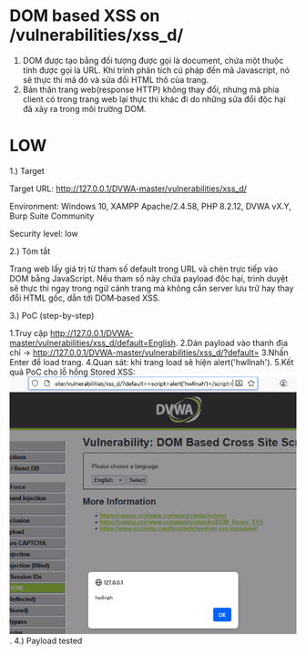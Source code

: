 # DOM based XSS on /vulnerabilities/xss_d/
1. DOM được tạo bằng đối tượng được gọi là document, chứa một thuộc tính được gọi là URL. Khi trình phân tích cú pháp đến mã Javascript, nó sẽ thực thi mã đó và sửa đổi HTML thô của trang.
2. Bản thân trang web(response HTTP) không thay đổi, nhưng mã phía client có trong trang web lại thực thi khác đi do những sửa đổi độc hại đã xảy ra trong môi trường DOM.

# LOW

1.) Target

Target URL: http://127.0.0.1/DVWA-master/vulnerabilities/xss_d/

Environment: Windows 10, XAMPP Apache/2.4.58, PHP 8.2.12, DVWA vX.Y, Burp Suite Community

Security level: low

2.) Tóm tắt

Trang web lấy giá trị từ tham số default trong URL và chèn trực tiếp vào DOM bằng JavaScript. Nếu tham số này chứa payload độc hại, trình duyệt sẽ thực thi ngay trong ngữ cảnh trang mà không cần server lưu trữ hay thay đổi HTML gốc, dẫn tới DOM‑based XSS.

3.) PoC (step-by-step)

  1.Truy cập http://127.0.0.1/DVWA-master/vulnerabilities/xss_d/default=English.
  2.Dán payload <script>alert('hwllnah')</script> vào thanh địa chỉ -> http://127.0.0.1/DVWA-master/vulnerabilities/xss_d/?default=<script>alert('hwllnah')</script>
  3.Nhấn Enter để load trang.
  4.Quan sát: khi trang load sẽ hiện alert('hwllnah').
  5.Kết quả PoC cho lỗ hổng Stored XSS: ![anh1](images/DOM_basedXSS_low.png).
4.) Payload tested

<script>alert('hwllnah')</script>
